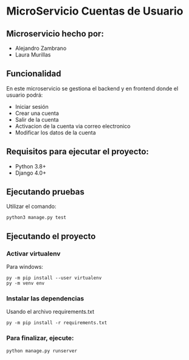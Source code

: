 # MicroServicio Cuentas de Usuario

## Microservicio hecho por:
* Alejandro Zambrano
* Laura Murillas 

## Funcionalidad
En este microservicio se gestiona el backend y en frontend donde el usuario podrá:
* Iniciar sesión
* Crear una cuenta
* Salir de la cuenta
* Activacion de la cuenta via correo electronico
* Modificar los datos de la cuenta

## Requisitos para ejecutar el proyecto:
 * Python 3.8+
 * Django 4.0+

## Ejecutando pruebas

Utilizar el comando:
```
python3 manage.py test
```

## Ejecutando el proyecto



### Activar virtualenv

Para windows:
```
py -m pip install --user virtualenv
py -m venv env
```

### Instalar las dependencias

Usando el archivo requirements.txt
```
py -m pip install -r requirements.txt
```

### Para finalizar, ejecute:

```
python manage.py runserver
```